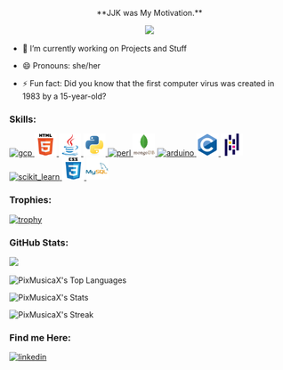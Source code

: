 

<p align = "center"> **JJK was My Motivation.**
  <p align="center">
  <img src="https://github.com/PixMusicaX/PiXMusicaX/blob/main/gif-2.gif" />
  </p>
</p>


- 🔭 I’m currently working on Projects and Stuff

<!--- 👯 I’m looking to collaborate on -->

- 😄 Pronouns: she/her

- ⚡ Fun fact: Did you know that the first computer virus was created in 1983 by a 15-year-old?
<!--
comment syntax
-->

<H3> Skills: </H3>

<a href="https://cloud.google.com" target="_blank" rel="noreferrer"> <img src="https://www.vectorlogo.zone/logos/google_cloud/google_cloud-icon.svg" alt="gcp" width="40" height="40"/> </a> <a href="https://www.w3.org/html/" target="_blank" rel="noreferrer"> <img src="https://raw.githubusercontent.com/devicons/devicon/master/icons/html5/html5-original-wordmark.svg" alt="html5" width="40" height="40"/> </a> <a href="https://www.java.com" target="_blank" rel="noreferrer"> <img src="https://raw.githubusercontent.com/devicons/devicon/master/icons/java/java-original.svg" alt="java" width="40" height="40"/> </a> <a href="https://www.python.org" target="_blank" rel="noreferrer"> <img src="https://raw.githubusercontent.com/devicons/devicon/master/icons/python/python-original.svg" alt="python" width="40" height="40"/> </a> <a href="https://www.perl.org/" target="_blank" rel="noreferrer"> <img src="https://www.vectorlogo.zone/logos/perl/perl-icon.svg" alt="perl" width="40" height="40"/> </a> <a href="https://www.mongodb.com/" target="_blank" rel="noreferrer"> <img src="https://raw.githubusercontent.com/devicons/devicon/master/icons/mongodb/mongodb-original-wordmark.svg" alt="mongodb" width="40" height="40"/> </a> <a href="https://www.arduino.cc/" target="_blank" rel="noreferrer"> <img src="https://cdn.worldvectorlogo.com/logos/arduino-1.svg" alt="arduino" width="40" height="40"/> </a> <a href="https://www.cprogramming.com/" target="_blank" rel="noreferrer"> <img src="https://raw.githubusercontent.com/devicons/devicon/master/icons/c/c-original.svg" alt="c" width="40" height="40"/> </a> <a href="https://pandas.pydata.org/" target="_blank" rel="noreferrer"> <img src="https://raw.githubusercontent.com/devicons/devicon/2ae2a900d2f041da66e950e4d48052658d850630/icons/pandas/pandas-original.svg" alt="pandas" width="40" height="40"/> </a> <a href="https://scikit-learn.org/" target="_blank" rel="noreferrer"> <img src="https://upload.wikimedia.org/wikipedia/commons/0/05/Scikit_learn_logo_small.svg" alt="scikit_learn" width="40" height="40"/> </a> <a href="https://www.w3schools.com/css/" target="_blank" rel="noreferrer"> <img src="https://raw.githubusercontent.com/devicons/devicon/master/icons/css3/css3-original-wordmark.svg" alt="css3" width="40" height="40"/> </a> <a href="https://www.mysql.com/" target="_blank" rel="noreferrer"> <img src="https://raw.githubusercontent.com/devicons/devicon/master/icons/mysql/mysql-original-wordmark.svg" alt="mysql" width="40" height="40"/> </a>

<H3> Trophies: </H3>

 <!--[![trophy](https://github-profile-trophy.vercel.app/?username=PixMusicaX&row=3&column=4&theme=juicyfresh)]([https://github.com/lucthienphong1120/github-trophies])-->
  
 [![trophy](https://github-profile-trophy.vercel.app/?username=Kuntaleeka&theme=gruvbox&row=4&column=3&no-frame=true)](https://github.com/ryo-ma/github-profile-trophy&column=3)
 
<H3> GitHub Stats: </H3>

![](https://komarev.com/ghpvc/?username=Kuntaleeka)

![PixMusicaX's Top Languages](https://github-readme-stats.vercel.app/api/top-langs/?username=Kuntaleeka&theme=gruvbox&show_icons=true&hide_border=true&layout=compact)

![PixMusicaX's Stats](https://github-readme-stats.vercel.app/api?username=Kuntaleeka&theme=gruvbox&show_icons=true&hide_border=true&count_private=true)

![PixMusicaX's Streak](https://github-readme-streak-stats.herokuapp.com/?user=Kuntaleeka&theme=gruvbox&hide_border=true)

<H3> Find me Here: </H3>

<a href="https://www.linkedin.com/in/kk36/" target="_blank" rel="noreferrer"> <img src="https://www.vectorlogo.zone/logos/linkedin/linkedin-icon.svg" alt="linkedin" width="40" height="40"/> </a>


